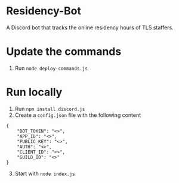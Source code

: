 # Residency-Bot
A Discord bot that tracks the online residency hours of TLS staffers.

# Update the commands
1. Run `node deploy-commands.js`

# Run locally
1. Run `npm install discord.js`
2. Create a `config.json` file with the following content
```
{
	"BOT_TOKEN": "<>",
	"APP_ID": "<>",
	"PUBLIC_KEY": "<>",
	"AUTH": "<>",
	"CLIENT_ID": "<>",
	"GUILD_ID": "<>"
}
```
3. Start with `node index.js`